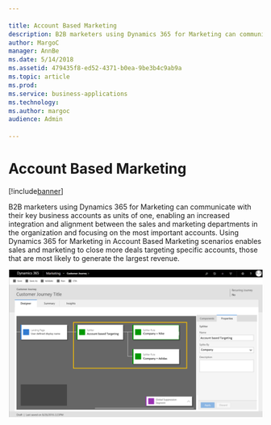 ```yaml
---

title: Account Based Marketing
description: B2B marketers using Dynamics 365 for Marketing can communicate with their key business accounts as units of one, enabling an increased integration and alignment between the sales and marketing departments in the organization and focusing on the most important accounts.
author: MargoC
manager: AnnBe
ms.date: 5/14/2018
ms.assetid: 479435f8-ed52-4371-b0ea-9be3b4c9ab9a
ms.topic: article
ms.prod: 
ms.service: business-applications
ms.technology: 
ms.author: margoc
audience: Admin

---
```

#  Account Based Marketing




[!include[banner](../../../includes/banner.md)]

B2B marketers using Dynamics 365 for Marketing can communicate with their key
business accounts as units of one, enabling an increased integration and
alignment between the sales and marketing departments in the organization and
focusing on the most important accounts. Using Dynamics 365 for Marketing in
Account Based Marketing scenarios enables sales and marketing to close more
deals targeting specific accounts, those that are most likely to generate the
largest revenue.

![](media/account-based-marketing-1.png "")
